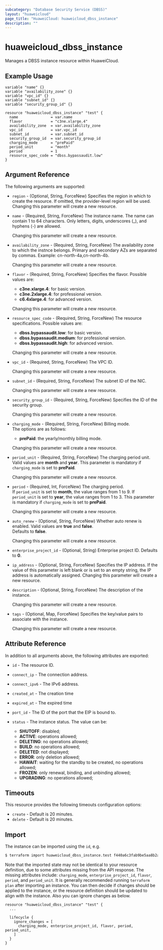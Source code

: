 ```yaml
---
subcategory: "Database Security Service (DBSS)"
layout: "huaweicloud"
page_title: "HuaweiCloud: huaweicloud_dbss_instance"
description: ""
---
```


# huaweicloud_dbss_instance

Manages a DBSS instance resource within HuaweiCloud.

## Example Usage

```hcl
variable "name" {}
variable "availability_zone" {}
variable "vpc_id" {}
variable "subnet_id" {}
variable "security_group_id" {}

resource "huaweicloud_dbss_instance" "test" {
  name               = var.name
  flavor             = "c3ne.xlarge.4"
  availability_zone  = var.availability_zone
  vpc_id             = var.vpc_id
  subnet_id          = var.subnet_id
  security_group_id  = var.security_group_id
  charging_mode      = "prePaid"
  period_unit        = "month"
  period             = 1
  resource_spec_code = "dbss.bypassaudit.low"
}
```

## Argument Reference

The following arguments are supported:

* `region` - (Optional, String, ForceNew) Specifies the region in which to create the resource.
  If omitted, the provider-level region will be used. Changing this parameter will create a new resource.

* `name` - (Required, String, ForceNew) The instance name. The name can contain 1 to 64 characters.
  Only letters, digits, underscores (_), and hyphens (-) are allowed.

  Changing this parameter will create a new resource.

* `availability_zone` - (Required, String, ForceNew) The availability zone to which the instnce belongs.
  Primary and secondary AZs are separated by commas. Example: cn-north-4a,cn-north-4b.

  Changing this parameter will create a new resource.

* `flavor` - (Required, String, ForceNew) Specifies the flavor. Possible values are:
  + **c3ne.xlarge.4**: for basic version.
  + **c3ne.2xlarge.4**: for professional version.
  + **c6.4xlarge.4**: for advanced version.

  Changing this parameter will create a new resource.

* `resource_spec_code` - (Required, String, ForceNew) The resource specifications. Possible values are:
  + **dbss.bypassaudit.low**: for basic version.
  + **dbss.bypassaudit.medium**: for professional version.
  + **dbss.bypassaudit.high**: for advanced version.

  Changing this parameter will create a new resource.

* `vpc_id` - (Required, String, ForceNew) The VPC ID.

  Changing this parameter will create a new resource.

* `subnet_id` - (Required, String, ForceNew) The subnet ID of the NIC.

  Changing this parameter will create a new resource.

* `security_group_id` - (Required, String, ForceNew) Specifies the ID of the security group.

  Changing this parameter will create a new resource.

* `charging_mode` - (Required, String, ForceNew) Billing mode.  
  The options are as follows:
    + **prePaid**: the yearly/monthly billing mode.

  Changing this parameter will create a new resource.

* `period_unit` - (Required, String, ForceNew) The charging period unit.  
  Valid values are **month** and **year**. This parameter is mandatory if `charging_mode` is set to **prePaid**.

  Changing this parameter will create a new resource.

* `period` - (Required, Int, ForceNew) The charging period.  
  If `period_unit` is set to **month**, the value ranges from 1 to 9.
  If `period_unit` is set to **year**, the value ranges from 1 to 3.
  This parameter is mandatory if `charging_mode` is set to **prePaid**.

  Changing this parameter will create a new resource.

* `auto_renew` - (Optional, String, ForceNew) Whether auto renew is enabled. Valid values are **true** and **false**.  
  Defaults to **false**.  

  Changing this parameter will create a new resource.

* `enterprise_project_id` - (Optional, String) Enterprise project ID. Defaults to **0**.

* `ip_address` - (Optional, String, ForceNew) Specifies the IP address.
  If the value of this parameter is left blank or is set to an empty string, the IP address is automatically assigned.
  Changing this parameter will create a new resource.

* `description` - (Optional, String, ForceNew) The description of the instance.

  Changing this parameter will create a new resource.

* `tags` - (Optional, Map, ForceNew) Specifies the key/value pairs to associate with the instance.

  Changing this parameter will create a new resource.

## Attribute Reference

In addition to all arguments above, the following attributes are exported:

* `id` - The resource ID.

* `connect_ip` - The connection address.

* `connect_ipv6` - The IPv6 address.

* `created_at` - The creation time

* `expired_at` - The expired time

* `port_id` - The ID of the port that the EIP is bound to.

* `status` - The instance status. The value can be:
  + **SHUTOFF**: disabled;
  + **ACTIVE**: operations allowed;
  + **DELETING**: no operations allowed;
  + **BUILD**: no operations allowed;
  + **DELETED**: not displayed;
  + **ERROR**: only deletion allowed;
  + **HAWAIT**: waiting for the standby to be created, no operations allowed;
  + **FROZEN**: only renewal, binding, and unbinding allowed;
  + **UPGRADING**: no operations allowed;

## Timeouts

This resource provides the following timeouts configuration options:

* `create` - Default is 20 minutes.
* `delete` - Default is 20 minutes.

## Import

The instance can be imported using the `id`, e.g.

```bash
$ terraform import huaweicloud_dbss_instance.test f440a6c3fab9be5aa8b2a139fc6fdfbf
```

Note that the imported state may not be identical to your resource definition, due to some attributes missing from the
API response. The missing attributes include: `charging_mode`, `enterprise_project_id`, `flavor`, `period`, and
`period_unit`. It is generally recommended running `terraform plan` after importing an instance. You can then decide if
changes should be applied to the instance, or the resource definition should be updated to align with the instance. Also
you can ignore changes as below.

```hcl
resource "huaweicloud_dbss_instance" "test" {
  ...

  lifecycle {
    ignore_changes = [
      charging_mode, enterprise_project_id, flavor, period, period_unit,
    ]
  }
}
```
